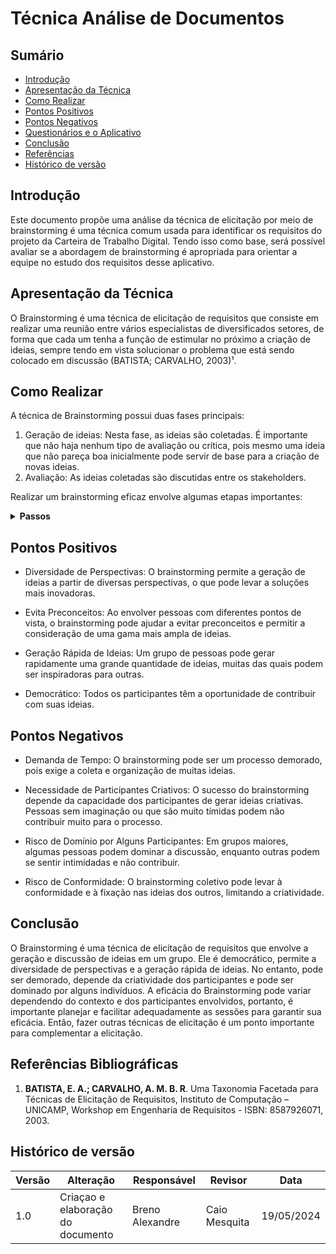 # Técnica Análise de Documentos

## Sumário
* [Introdução](#Introdução)
* [Apresentação da Técnica](#Apresentação-da-Técnica)
* [Como Realizar](#Como-Realizar)
* [Pontos Positivos](#Pontos-Positivos)
* [Pontos Negativos](#Pontos-Negativos)
* [Questionários e o Aplicativo](#Questionários-e-o-Aplicativo)
* [Conclusão](#Conclusão)
* [Referências](#Referências)
* [Histórico de versão](#Histórico-de-versão)


## Introdução

Este documento propõe uma análise da técnica de elicitação por meio de brainstorming é uma técnica comum usada para identificar os requisitos do projeto 
da Carteira de Trabalho Digital. Tendo isso como base, será possível avaliar se a abordagem de brainstorming é apropriada para orientar a equipe no estudo dos requisitos desse aplicativo.

## Apresentação da Técnica
O Brainstorming é uma técnica de elicitação de requisitos que consiste em realizar uma reunião entre vários especialistas de diversificados setores, de forma que cada um tenha a função de 
estimular no próximo a criação de ideias, sempre tendo em vista solucionar o problema que está sendo colocado em discussão (BATISTA; CARVALHO, 2003)¹.

## Como Realizar

A técnica de Brainstorming possui duas fases principais:

1. Geração de ideias: Nesta fase, as ideias são coletadas. É importante que não haja nenhum tipo de avaliação ou crítica, pois mesmo uma ideia que não pareça boa inicialmente pode servir de base para a criação de novas ideias.
2. Avaliação: As ideias coletadas são discutidas entre os stakeholders.

Realizar um brainstorming eficaz envolve algumas etapas importantes:

<details>
  <summary size="20"><b> Passos </b></summary> 
  
  1. Escolher um líder ou facilitador: Uma sessão de brainstorming em grupo precisa ter limites e organização.
  2. Explicar o contexto e garantir a compreensão do grupo: Todos os participantes devem entender o problema ou o objetivo da sessão.
  3. Definir um objetivo: Definir o que o líder espera alcançar com a sessão de brainstorming.
  4. Estabelecer um limite de tempo: Definir um tempo para a sessão pode ajudar a manter o foco e a eficiência.
  5. Estabelecer algumas regras básicas: Por exemplo, todas as ideias são bem-vindas e não deve haver críticas durante a fase de geração de ideias.
  6. Reunir todas as ideias: Anotar todas as ideias que surgirem.
  7. Discutir e votar nas ideias: Depois que todas as ideias forem geradas, elas deverão ser discutidas e através de uma votação, serão escolhidas as melhores.
  8. Transformar as ideias: As ideias poderão ser combinadas, expandidas e refinadas.
  9. Criar planos de ação: Determinar como as ideias selecionadas serão implementadas.

</details>

## Pontos Positivos
- Diversidade de Perspectivas: O brainstorming permite a geração de ideias a partir de diversas perspectivas, o que pode levar a soluções mais inovadoras.

- Evita Preconceitos: Ao envolver pessoas com diferentes pontos de vista, o brainstorming pode ajudar a evitar preconceitos e permitir a consideração de uma gama mais ampla de ideias.

- Geração Rápida de Ideias: Um grupo de pessoas pode gerar rapidamente uma grande quantidade de ideias, muitas das quais podem ser inspiradoras para outras.

- Democrático: Todos os participantes têm a oportunidade de contribuir com suas ideias.


## Pontos Negativos
- Demanda de Tempo: O brainstorming pode ser um processo demorado, pois exige a coleta e organização de muitas ideias.

- Necessidade de Participantes Criativos: O sucesso do brainstorming depende da capacidade dos participantes de gerar ideias criativas. Pessoas sem imaginação ou que são muito tímidas podem não contribuir muito para o processo.

- Risco de Domínio por Alguns Participantes: Em grupos maiores, algumas pessoas podem dominar a discussão, enquanto outras podem se sentir intimidadas e não contribuir.

- Risco de Conformidade: O brainstorming coletivo pode levar à conformidade e à fixação nas ideias dos outros, limitando a criatividade.

## Conclusão

O Brainstorming é uma técnica de elicitação de requisitos que envolve a geração e discussão de ideias em um grupo. Ele é democrático, permite a diversidade de perspectivas e a geração rápida de ideias. No entanto, pode ser demorado, depende da criatividade dos participantes e pode ser dominado por alguns indivíduos. A eficácia do Brainstorming pode variar dependendo do contexto e dos participantes envolvidos, portanto, é importante planejar e facilitar adequadamente as sessões para garantir sua eficácia. Então, fazer outras técnicas de elicitação é um ponto importante para complementar a elicitação.


## Referências Bibliográficas
1. <b>BATISTA, E. A.; CARVALHO, A. M. B. R</b>. Uma Taxonomia Facetada para Técnicas de Elicitação de Requisitos, Instituto de Computação – UNICAMP, Workshop em Engenharia de Requisitos -
ISBN: 8587926071, 2003.

## Histórico de versão

| Versão | Alteração                         | Responsável     | Revisor          | Data       |
| ------ | --------------------------------- | --------------- | ---------------- | ---------- |
| 1.0    | Criaçao e elaboração do documento | Breno Alexandre | Caio Mesquita    | 19/05/2024 |
